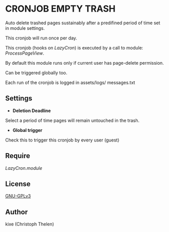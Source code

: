 CRONJOB EMPTY TRASH
===================

Auto delete trashed pages sustainably after a predifined period of time set in module settings.

This cronjob will run once per day.

This cronjob (hooks on *LazyCron*) is executed by a call to module: *ProcessPageView*.

By default this module runs only if current user has page-delete permission.

Can be triggered globally too.

Each run of the cronjob is logged in assets/logs/ messages.txt

## Settings
+ **Deletion Deadline**

Select a period of time pages will remain untouched in the trash.
+ **Global trigger**

Check this to trigger this cronjob by every user (guest)

## Require
*LazyCron.module*

## License
[GNU-GPLv3](http://www.gnu.org/licenses/gpl-3.0.html)

## Author
kixe (Christoph Thelen)
